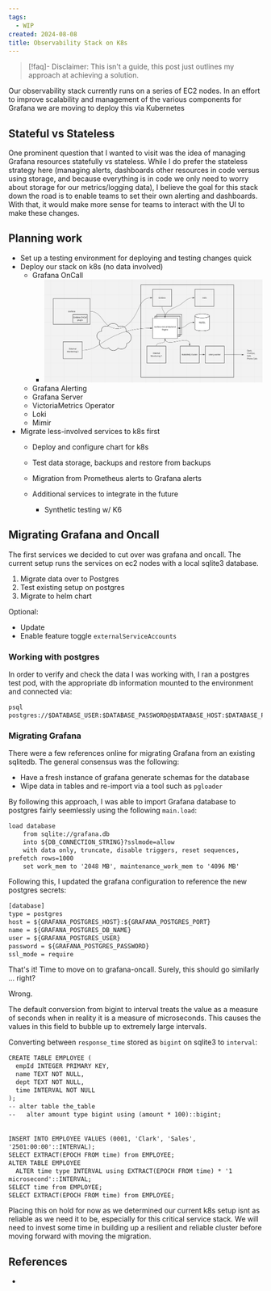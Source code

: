 ```yaml
---
tags:
  - WIP
created: 2024-08-08
title: Observability Stack on K8s
---
```



> [!faq]- Disclaimer: 
> This isn't a guide, this post just outlines my approach at achieving a solution.

Our observability stack currently runs on a series of EC2 nodes. In an effort to improve scalability and management of the various components for Grafana we are moving to deploy this via Kubernetes

## Stateful vs Stateless

One prominent question that I wanted to visit was the idea of managing Grafana resources statefully vs stateless. While I do prefer the stateless strategy here (managing alerts, dashboards other resources in code versus using storage, and because everything is in code we only need to worry about storage for our metrics/logging data), I believe the goal for this stack down the road is to enable teams to set their own alerting and dashboards. With that, it would make more sense for teams to interact with the UI to make these changes.

## Planning work

- Set up a testing environment for deploying and testing changes quick
- Deploy our stack on k8s (no data involved)
  - Grafana OnCall
	  - ![oncall architecture](https://raw.githubusercontent.com/grafana/oncall/dev/docs/img/architecture_diagram.png)
  - Grafana Alerting
  - Grafana Server
  - VictoriaMetrics Operator
  - Loki
  - Mimir
- Migrate less-involved services to k8s first
  - Deploy and configure chart for k8s
  - Test data storage, backups and restore from backups
  - Migration from Prometheus alerts to Grafana alerts
  
  - Additional services to integrate in the future
    - Synthetic testing w/ K6

## Migrating Grafana and Oncall

The first services we decided to cut over was grafana and oncall. The current setup runs the services on ec2 nodes with a local sqlite3 database. 

1. Migrate data over to Postgres
2. Test existing setup on postgres
3. Migrate to helm chart

Optional:
- Update 
- Enable feature toggle `externalServiceAccounts`

### Working with postgres

In order to verify and check the data I was working with, I ran a postgres test pod, with the appropriate db information mounted to the environment and connected via:

```
psql postgres://$DATABASE_USER:$DATABASE_PASSWORD@$DATABASE_HOST:$DATABASE_PORT/$DATABASE_NAME
```

### Migrating Grafana

There were a few references online for migrating Grafana from an existing sqlitedb. The general consensus was the following:

- Have a fresh instance of grafana generate schemas for the database
- Wipe data in tables and re-import via a tool such as `pgloader`

By following this approach, I was able to import Grafana database to postgres fairly seemlessly using the following `main.load`:

```
load database
	from sqlite://grafana.db
	into ${DB_CONNECTION_STRING}?sslmode=allow
	with data only, truncate, disable triggers, reset sequences, prefetch rows=1000
	set work_mem to '2048 MB', maintenance_work_mem to '4096 MB'
```

Following this, I updated the grafana configuration to reference the new postgres secrets:

```
[database]
type = postgres
host = ${GRAFANA_POSTGRES_HOST}:${GRAFANA_POSTGRES_PORT}
name = ${GRAFANA_POSTGRES_DB_NAME}
user = ${GRAFANA_POSTGRES_USER}
password = ${GRAFANA_POSTGRES_PASSWORD}
ssl_mode = require
```

That's it! Time to move on to grafana-oncall. Surely, this should go similarly ... right?

Wrong.

The default conversion from bigint to interval treats the value as a measure of seconds when in reality it is a measure of microseconds. This causes the values in this field to bubble up to extremely large intervals.

Converting between `response_time` stored as `bigint` on sqlite3 to `interval`:
```
CREATE TABLE EMPLOYEE (
  empId INTEGER PRIMARY KEY,
  name TEXT NOT NULL,
  dept TEXT NOT NULL,
  time INTERVAL NOT NULL
);
-- alter table the_table
--   alter amount type bigint using (amount * 100)::bigint;


INSERT INTO EMPLOYEE VALUES (0001, 'Clark', 'Sales', '2501:00:00'::INTERVAL);
SELECT EXTRACT(EPOCH FROM time) from EMPLOYEE;
ALTER TABLE EMPLOYEE
  ALTER time type INTERVAL using EXTRACT(EPOCH FROM time) * '1 microsecond'::INTERVAL;
SELECT time from EMPLOYEE;
SELECT EXTRACT(EPOCH FROM time) from EMPLOYEE;
```

Placing this on hold for now as we determined our current k8s setup isnt as reliable as we need it to be, especially for this critical service stack. We will need to invest some time in building up a resilient and reliable cluster before moving forward with moving the migration.

## References

- 
